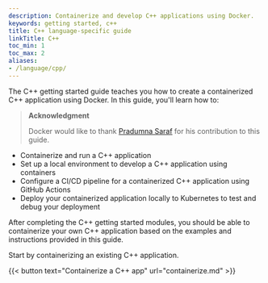 ```yaml
---
description: Containerize and develop C++ applications using Docker.
keywords: getting started, c++
title: C++ language-specific guide
linkTitle: C++
toc_min: 1
toc_max: 2
aliases:
- /language/cpp/
---
```


The C++ getting started guide teaches you how to create a containerized C++ application using Docker. In this guide, you'll learn how to:

> **Acknowledgment**
>
> Docker would like to thank [Pradumna Saraf](https://twitter.com/pradumna_saraf) for his contribution to this guide.

* Containerize and run a C++ application
* Set up a local environment to develop a C++ application using containers
* Configure a CI/CD pipeline for a containerized C++ application using GitHub Actions
* Deploy your containerized application locally to Kubernetes to test and debug your deployment

After completing the C++ getting started modules, you should be able to containerize your own C++ application based on the examples and instructions provided in this guide.

Start by containerizing an existing C++ application.

{{< button text="Containerize a C++ app" url="containerize.md" >}}
